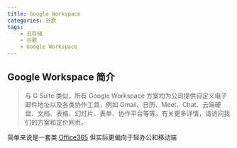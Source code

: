 ```yaml
---
title: Google Workspace
categories: 谷歌
tags:
    - 云存储
    - 谷歌
    - Google Workspace
---
```


## Google Workspace 简介

>与 G Suite 类似，所有 Google Workspace 方案均为公司提供自定义电子邮件地址以及各类协作工具，例如 Gmail、日历、Meet、Chat、云端硬盘、文档、表格、幻灯片、表单、协作平台等等。有关更多详情，请访问我们的方案和定价网页。

简单来说是一套类 [Office365](https://www.office.com/) 但实际更偏向于轻办公和移动端

